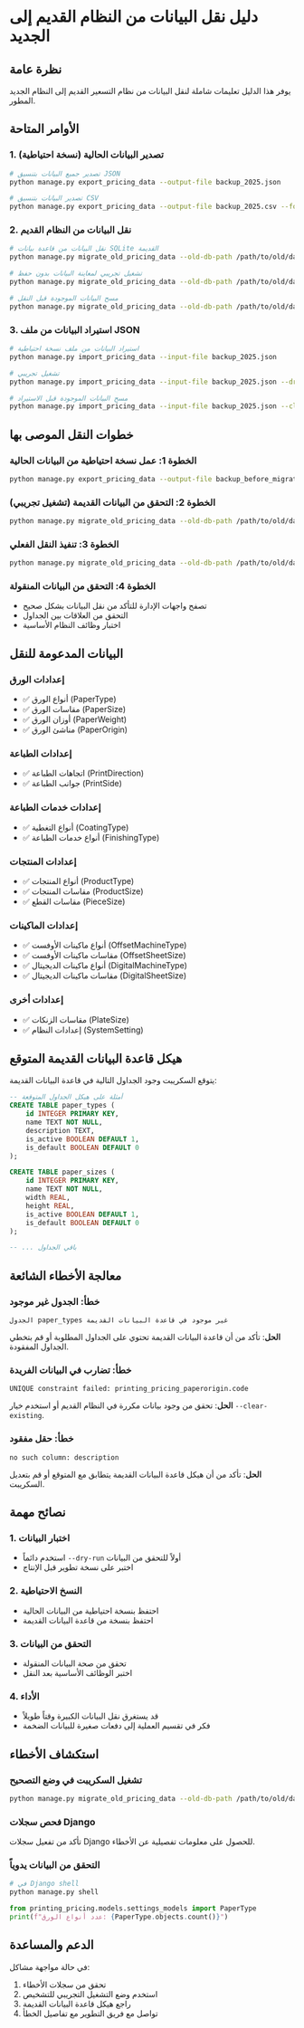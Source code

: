 # دليل نقل البيانات من النظام القديم إلى الجديد

## نظرة عامة
يوفر هذا الدليل تعليمات شاملة لنقل البيانات من نظام التسعير القديم إلى النظام الجديد المطور.

## الأوامر المتاحة

### 1. تصدير البيانات الحالية (نسخة احتياطية)
```bash
# تصدير جميع البيانات بتنسيق JSON
python manage.py export_pricing_data --output-file backup_2025.json

# تصدير البيانات بتنسيق CSV
python manage.py export_pricing_data --output-file backup_2025.csv --format csv
```

### 2. نقل البيانات من النظام القديم
```bash
# نقل البيانات من قاعدة بيانات SQLite القديمة
python manage.py migrate_old_pricing_data --old-db-path /path/to/old/database.db

# تشغيل تجريبي لمعاينة البيانات بدون حفظ
python manage.py migrate_old_pricing_data --old-db-path /path/to/old/database.db --dry-run

# مسح البيانات الموجودة قبل النقل
python manage.py migrate_old_pricing_data --old-db-path /path/to/old/database.db --clear-existing
```

### 3. استيراد البيانات من ملف JSON
```bash
# استيراد البيانات من ملف نسخة احتياطية
python manage.py import_pricing_data --input-file backup_2025.json

# تشغيل تجريبي
python manage.py import_pricing_data --input-file backup_2025.json --dry-run

# مسح البيانات الموجودة قبل الاستيراد
python manage.py import_pricing_data --input-file backup_2025.json --clear-existing
```

## خطوات النقل الموصى بها

### الخطوة 1: عمل نسخة احتياطية من البيانات الحالية
```bash
python manage.py export_pricing_data --output-file backup_before_migration.json
```

### الخطوة 2: التحقق من البيانات القديمة (تشغيل تجريبي)
```bash
python manage.py migrate_old_pricing_data --old-db-path /path/to/old/database.db --dry-run
```

### الخطوة 3: تنفيذ النقل الفعلي
```bash
python manage.py migrate_old_pricing_data --old-db-path /path/to/old/database.db --clear-existing
```

### الخطوة 4: التحقق من البيانات المنقولة
- تصفح واجهات الإدارة للتأكد من نقل البيانات بشكل صحيح
- التحقق من العلاقات بين الجداول
- اختبار وظائف النظام الأساسية

## البيانات المدعومة للنقل

### إعدادات الورق
- ✅ أنواع الورق (PaperType)
- ✅ مقاسات الورق (PaperSize) 
- ✅ أوزان الورق (PaperWeight)
- ✅ مناشئ الورق (PaperOrigin)

### إعدادات الطباعة
- ✅ اتجاهات الطباعة (PrintDirection)
- ✅ جوانب الطباعة (PrintSide)

### إعدادات خدمات الطباعة
- ✅ أنواع التغطية (CoatingType)
- ✅ أنواع خدمات الطباعة (FinishingType)

### إعدادات المنتجات
- ✅ أنواع المنتجات (ProductType)
- ✅ مقاسات المنتجات (ProductSize)
- ✅ مقاسات القطع (PieceSize)

### إعدادات الماكينات
- ✅ أنواع ماكينات الأوفست (OffsetMachineType)
- ✅ مقاسات ماكينات الأوفست (OffsetSheetSize)
- ✅ أنواع ماكينات الديجيتال (DigitalMachineType)
- ✅ مقاسات ماكينات الديجيتال (DigitalSheetSize)

### إعدادات أخرى
- ✅ مقاسات الزنكات (PlateSize)
- ✅ إعدادات النظام (SystemSetting)

## هيكل قاعدة البيانات القديمة المتوقع

يتوقع السكريبت وجود الجداول التالية في قاعدة البيانات القديمة:

```sql
-- أمثلة على هيكل الجداول المتوقعة
CREATE TABLE paper_types (
    id INTEGER PRIMARY KEY,
    name TEXT NOT NULL,
    description TEXT,
    is_active BOOLEAN DEFAULT 1,
    is_default BOOLEAN DEFAULT 0
);

CREATE TABLE paper_sizes (
    id INTEGER PRIMARY KEY,
    name TEXT NOT NULL,
    width REAL,
    height REAL,
    is_active BOOLEAN DEFAULT 1,
    is_default BOOLEAN DEFAULT 0
);

-- ... باقي الجداول
```

## معالجة الأخطاء الشائعة

### خطأ: الجدول غير موجود
```
الجدول paper_types غير موجود في قاعدة البيانات القديمة
```
**الحل**: تأكد من أن قاعدة البيانات القديمة تحتوي على الجداول المطلوبة أو قم بتخطي الجداول المفقودة.

### خطأ: تضارب في البيانات الفريدة
```
UNIQUE constraint failed: printing_pricing_paperorigin.code
```
**الحل**: تحقق من وجود بيانات مكررة في النظام القديم أو استخدم خيار `--clear-existing`.

### خطأ: حقل مفقود
```
no such column: description
```
**الحل**: تأكد من أن هيكل قاعدة البيانات القديمة يتطابق مع المتوقع أو قم بتعديل السكريبت.

## نصائح مهمة

### 1. اختبار البيانات
- استخدم دائماً `--dry-run` أولاً للتحقق من البيانات
- اختبر على نسخة تطوير قبل الإنتاج

### 2. النسخ الاحتياطية
- احتفظ بنسخة احتياطية من البيانات الحالية
- احتفظ بنسخة من قاعدة البيانات القديمة

### 3. التحقق من البيانات
- تحقق من صحة البيانات المنقولة
- اختبر الوظائف الأساسية بعد النقل

### 4. الأداء
- قد يستغرق نقل البيانات الكبيرة وقتاً طويلاً
- فكر في تقسيم العملية إلى دفعات صغيرة للبيانات الضخمة

## استكشاف الأخطاء

### تشغيل السكريبت في وضع التصحيح
```bash
python manage.py migrate_old_pricing_data --old-db-path /path/to/old/database.db --dry-run --verbosity=2
```

### فحص سجلات Django
تأكد من تفعيل سجلات Django للحصول على معلومات تفصيلية عن الأخطاء.

### التحقق من البيانات يدوياً
```python
# في Django shell
python manage.py shell

from printing_pricing.models.settings_models import PaperType
print(f"عدد أنواع الورق: {PaperType.objects.count()}")
```

## الدعم والمساعدة

في حالة مواجهة مشاكل:
1. تحقق من سجلات الأخطاء
2. استخدم وضع التشغيل التجريبي للتشخيص
3. راجع هيكل قاعدة البيانات القديمة
4. تواصل مع فريق التطوير مع تفاصيل الخطأ
